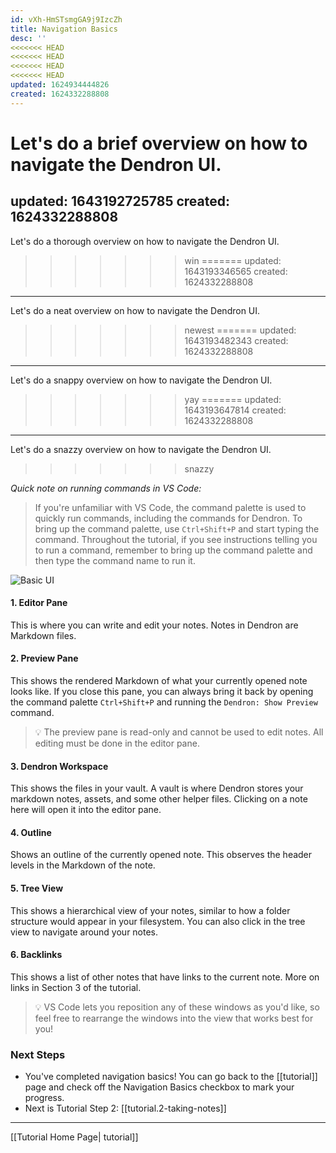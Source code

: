 ```yaml
---
id: vXh-HmSTsmgGA9j9IzcZh
title: Navigation Basics
desc: ''
<<<<<<< HEAD
<<<<<<< HEAD
<<<<<<< HEAD
<<<<<<< HEAD
updated: 1624934444826
created: 1624332288808
---
```


Let's do a brief overview on how to navigate the Dendron UI.
=======
updated: 1643192725785
created: 1624332288808
---

Let's do a thorough overview on how to navigate the Dendron UI.
>>>>>>> win
=======
updated: 1643193346565
created: 1624332288808
---

Let's do a neat overview on how to navigate the Dendron UI.
>>>>>>> newest
=======
updated: 1643193482343
created: 1624332288808
---

Let's do a snappy overview on how to navigate the Dendron UI.
>>>>>>> yay
=======
updated: 1643193647814
created: 1624332288808
---

Let's do a snazzy overview on how to navigate the Dendron UI.
>>>>>>> snazzy

_Quick note on running commands in VS Code:_

>If you're unfamiliar with VS Code, the command palette is used to quickly run commands, including the commands for Dendron. To bring up the command palette, use `Ctrl+Shift+P` and start typing the command. Throughout the tutorial, if you see instructions telling you to run a command, remember to bring up the command palette and then type the command name to run it.

![Basic UI](https://org-dendron-public-assets.s3.amazonaws.com/images/tutorial-layout.png)

#### 1. Editor Pane

This is where you can write and edit your notes. Notes in Dendron are Markdown files.

#### 2. Preview Pane

This shows the rendered Markdown of what your currently opened note looks like. If you close this pane, you can always bring it back by opening the command palette `Ctrl+Shift+P` and running the `Dendron: Show Preview` command.

>💡 The preview pane is read-only and cannot be used to edit notes. All editing must be done in the editor pane.

#### 3. Dendron Workspace

This shows the files in your vault. A vault is where Dendron stores your markdown notes, assets, and some other helper files. Clicking on a note here will open it into the editor pane.

#### 4. Outline

Shows an outline of the currently opened note. This observes the header levels in the Markdown of the note.

#### 5. Tree View

This shows a hierarchical view of your notes, similar to how a folder structure would appear in your filesystem. You can also click in the tree view to navigate around your notes.

#### 6. Backlinks

This shows a list of other notes that have links to the current note. More on links in Section 3 of the tutorial.

> 💡 VS Code lets you reposition any of these windows as you'd like, so feel free to rearrange the windows into the view that works best for you!

### Next Steps

- You've completed navigation basics! You can go back to the [[tutorial]] page and check off the Navigation Basics checkbox to mark your progress.
- Next is Tutorial Step 2: [[tutorial.2-taking-notes]]

---
[[Tutorial Home Page| tutorial]]
